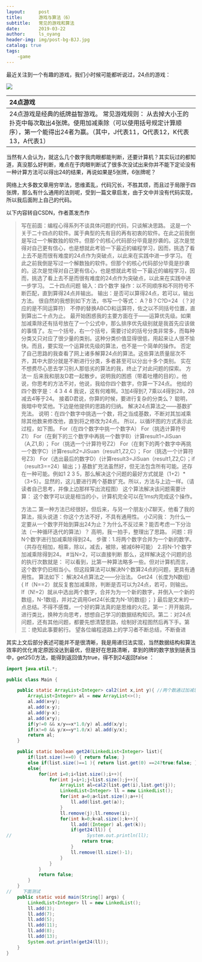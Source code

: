 ```yaml
---
layout:     post
title:      游戏与算法（6）
subtitle:   常见的游戏和算法
date:       2019-03-22
author:     ls_oyang
header-img: img/post-bg-BJJ.jpg
catalog: true
tags:
    -game
---
```




最近关注到一个有趣的游戏，我们小时候可能都听说过，24点的游戏：

![](https://i.niupic.com/images/2020/03/22/74wi.png)

| 24点游戏                                                     |
| :----------------------------------------------------------- |
| 24点游戏是经典的纸牌益智游戏。 常见游戏规则： 从去掉大小王的扑克中每次取出4张牌。使用加减乘除（可以使用括号规定计算顺序），第一个能得出24者为赢。（其中，J代表11，Q代表12，K代表13，A代表1） |

当然有人会认为，就这么几个数字我肉眼都能判断，还要计算机？其实玩过的都知道，真没那么好判断，难点在于肉眼判断试了很多次没试出来你并不能下定论没有一种计算方法可以得出24的结果，再说如果是5张牌，6张牌呢？


网络上大多数文章用穷举法，思维紊乱，代码冗长，不胜其烦，而且过于局限于四张牌，那么有什么通用的法则呢，受到一篇文章启发，由于文中并没有代码实现，所以我后面附上自己的代码。

以下内容转自CSDN，作者蒸发杰作

> 写在前面：编程心得系列不谈具体问题的代码，只谈解决思路。
> 这是一个关于二十四点的软件。属于典型的先有目的再有初衷的软件。在此之前我倒是写过一个解数独的软件。但那个的核心代码部分毕竟是抄袭的。这次是觉得对自己更有信心，也是想就此考验一下最近的编程学习，因而，挑选了看上去不是而很有难度的24点作为突破点，以此来在实践中进一步学习。
> 在此之前我倒是写过一个解数独的软件。但那个的核心代码部分毕竟是抄袭的。这次是觉得对自己更有信心，也是想就此考验一下最近的编程学习，因而，挑选了看上去不是而很有难度的24点作为突破点，以此来在实践中进一步学习。
> 二十四点问题
> 输入：四个数字
> 操作：以不同顺序和不同符号不断匹配，直到算得24点并输出。
> 输出：是否可以算得24点，若可以，输出方法。
> 很自然的我想到如下方法，书写一个等式：
> A？B？C?D=24  （？对应的是不同运算符）
> 不停的替换ABCD和运算符，佐之以不同括号位置，直到算出二十点为止。
> 最开始困惑我的主要方面在于——运算优先级。如果加减乘除还有括号放在了一个公式中，那么排序优先级别就是我首先应该做的事情了。左一个括号，右一个括号，需要讨论的括号分类非常多，而每种分类又只对应了很少量的类别。这种分类价值显得很低，用起来让人很不愉快。而且，要实现一个运算优先级的算法，也不是一个简单的操作。
> 否定了自己思路的我查看了网上诸多解算24点的算法。这些算法质量层次不齐，其中大部分就是不断进行分类，多者甚至可以分出十多个类别。
> 实在不想费尽心思去学习别人那低劣的算法的我，终止了对此问题的探索。
> 方法一
> 后来我和朋友D君一起散步。说明我的困惑（带着吐槽的目的）。他说，你思考的方法不对，他说，我给你四个数字，你算一下24点。
> 他给的四个数字是：
> 4 3 4 4
> 我说，这有何难啊。3加4得到7, 7乘以4得到28，28减去4等于24。
> 接着D君说，你算的时候，要进行复杂的分类么？
> 聪明，我暗中夸奖他。下边是他提供的思路的归纳。
> 解决24点算法之——基数扩充法。
> 说明：在四个数字中挑选一个数，将之当成基数，不断对其加减乘除其他数来修改他，直到将之修改为24点。
> 所以，以循环图的方式表示此过程，如下图。
> For（在四个数字中挑一个数字A）
> For（挑选计算符号Z1）
>    For（在剩下的三个数字中再挑一个数字B）计算result1=JiSuan（A,Z1,B）；
> ​     For（挑选一个计算符号Z2）
>   For（在剩下的两个数字中再挑一个数字C）计算result2=JiSuan（result1,Z2,C）；
>    For（挑选一个计算符号Z3）
> ​    For（选出最后的数字D）{计算result3=JiSuan（result1,Z2,C）；if（result3==24）输出；}
> 基数扩充法虽然好，但无法包含所有可能。还存在一种可能。例如1 2 3 5，那么解决这个问题的最好方式就是（1+2）*（3+5）。显然的，这儿要进行两个基数扩充。所以，方法与上边一样。（请读者自己思考，并像上边那样写出流程图）
> 这个算法解决该问题需要计算：
> 这个数字可以说是相当的小，计算机完全可以在1ms内完成这个操作。
> 
> 方法二
> 第一种方法已经很好。但后来，与另一个朋友小Z聊天，他看了我的算法，摇头说道：你这个方法不好，不具有通用性。
> 小Z问我：
> 为什么一定要从一个数字开始到算出24为止？为什么不反过来？能否考虑一下分治法（一种循环迭代的算法）？
> 高明，我一拍手，整理出了思路。
> 问题：将N个数字进行加减乘除得到24。
> 步骤：1.将两个数字合并为一个新的数字。（共存在相加，相乘，除以，减去，被除，被减6种可能）
> 2.将N-1个数字加减乘除得到24。
> \#当N=2，可以直接判断
> 那么，这样解决这个问题的总的执行次数就是：
> 可以看到，比第一种算法略多一些。但对计算机而言，这个数字仍旧相当小。但这段算法可以解决N个数算24点的问题，更具有通用性。
> 算法如下：
> 解决24点算法之——分治法。
> Get24（长度为N数组）
> {
> If（N==2）就反复套加减乘除，判断是否可以为24点，若可，则输出。
> If（N!=2）就从中选出两个数字，合并为为一个新的数字，并倒入一个新的数组，N-1数组，并对之调用Get24(长度为N-1的数组)；
> }
> 最后是文末的一点总结。不得不感慨，一个好的算法真的是思维的火花。第一：开开脑洞，进行类比，换种方向思考，想想自己学习的数据结构知识。第二：对24点问题，还有其他问题，都要先想清楚思路，绘制好流程图然后再下手。第三：绝知此事要躬行。
> 望各位编程道路上的学习者不断总结，不断奋进

其实上文后部分表述可能并不是很清晰，我是用递归法实现，当然数据结构和算法效率的优化肯定原因没达到最优，但是好在思路清晰，拿到的牌的数字放到链表当中，get25()方法，能得到返回值为true，得不到24返回false ：

```java
import java.util.*;

public class Main {

    public static ArrayList<Integer> cal2(int x,int y){ //两个数通过加减惩除可以得到六个数字，去掉小数
        ArrayList<Integer> al = new ArrayList<>();
        al.add(x+y);
        al.add(x-y);
        al.add(y-x);
        al.add(x*y);
        if(y!=0 && x/y==x*1.0/y) al.add(x/y);
        if(x!=0 && y/x==y*1.0/x) al.add(y/x);
        return al;
    }

    public static boolean get24(LinkedList<Integer> list){
        if(list.size()==0) { return false; }
        else if(list.size()==1 ){ return list.get(0) ==24?true:false; }
        else{
            for(int i=0;i<list.size();i++){
                for(int j=i+1;j<list.size();j++){
                    ArrayList al=cal2(list.get(i),list.get(j));
                    LinkedList<Integer> ll = new LinkedList();
                    for(int a=0;a<list.size();a++){
                        ll.add(list.get(a));
                    }
                    ll.remove(j);ll.remove(i);
                    for(int k=0;k<al.size();k++){
                        ll.add((Integer) al.get(k));
                        if(get24(ll)) {
//                            System.out.println(ll);
                            return true;
                        }
                        ll.remove(ll.size()-1);
                    }
                }
            }
            return false;
        }
    }
//    下面测试
    public static void main(String[] args) {
        LinkedList<Integer> ll = new LinkedList();
        ll.add(3);
        ll.add(7);
        ll.add(5);
        ll.add(11);
        ll.add(8);
        ll.add(13);
        System.out.println(get24(ll));
    }
}
```

